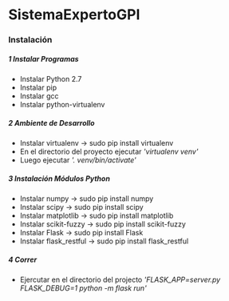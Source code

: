 # SistemaExpertoGPI

### Instalación

##### 1 Instalar Programas
  + Instalar Python 2.7
  + Instalar pip
  + Instalar gcc
  + Instalar python-virtualenv

##### 2 Ambiente de Desarrollo
  + Instalar virtualenv -> sudo pip install virtualenv
  + En el directorio del proyecto ejecutar _'virtualenv venv'_
  + Luego ejecutar _'. venv/bin/activate'_

##### 3 Instalación Módulos Python
  + Instalar numpy -> sudo pip install numpy
  + Instalar scipy -> sudo pip install scipy
  + Instalar matplotlib -> sudo pip install matplotlib
  + Instalar scikit-fuzzy -> sudo pip install scikit-fuzzy
  + Instalar Flask -> sudo pip install Flask
  + Instalar flask_restful -> sudo pip install flask_restful

##### 4 Correr
  + Ejercutar en el directorio del projecto *'FLASK_APP=server.py FLASK_DEBUG=1 python -m flask run'*
